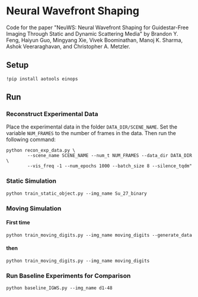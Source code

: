 # Neural Wavefront Shaping

Code for the paper "NeuWS: Neural Wavefront Shaping for Guidestar-Free Imaging Through Static and Dynamic Scattering Media" by Brandon Y. Feng, Haiyun Guo, Mingyang Xie, Vivek Boominathan, Manoj K. Sharma, Ashok Veeraraghavan, and Christopher A. Metzler.

## Setup
``` 
!pip install aotools einops 
```

## Run
### Reconstruct Experimental Data
Place the experimental data in the folder `DATA_DIR/SCENE_NAME`. Set the variable `NUM_FRAMES` to the number of frames in the data. Then run the following command:
``` 
python recon_exp_data.py \
        --scene_name SCENE_NAME --num_t NUM_FRAMES --data_dir DATA_DIR \
        --vis_freq -1 --num_epochs 1000 --batch_size 8 --silence_tqdm"
```

### Static Simulation
``` 
python train_static_object.py --img_name Su_27_binary 
```

### Moving Simulation
#### First time
``` 
python train_moving_digits.py --img_name moving_digits --generate_data 
```
#### then
``` 
python train_moving_digits.py --img_name moving_digits 
```

### Run Baseline Experiments for Comparison
``` 
python baseline_IGWS.py --img_name d1-48 
```


